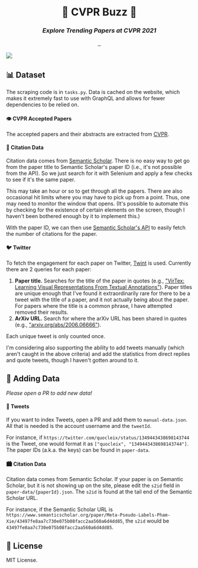 <h1 align="center">
  🐝 CVPR Buzz 🍯
</h1>
<h3 align="center"><em>Explore Trending Papers at CVPR 2021</em></h3>

<div align="center">
  <a aria-label="License" href="https://github.com/mattdeitke/cvpr-buzz/blob/main/LICENSE">
    <img alt="" src="https://img.shields.io/badge/License-MIT-6700EB.svg?style=for-the-badge&labelColor=000000&color=blue">
  </a>
  <a aria-label="License" href="http://cvpr2021.thecvf.com/">
    <img alt="" src="https://img.shields.io/badge/Conference-CVPR-6700EB.svg?style=for-the-badge&labelColor=000000&color=17bb8a">
  </a>
  <a aria-label="License" href="http://cvpr2021.thecvf.com/">
    <img alt="" src="https://img.shields.io/badge/Dates-June&nbsp;19&#47;25-6700EB.svg?style=for-the-badge&labelColor=000000&color=6700eb">
  </a>
</div>

<br />

<a href="https://mattdeitke.com/cvpr-buzz">
<img src="https://user-images.githubusercontent.com/28768645/122665385-b55e0900-d15b-11eb-9304-e469cd517d41.png"/>
</a>


## 📊 Dataset

The scraping code is in `tasks.py`. Data is cached on the website, which makes it extremely fast to use with GraphQL and allows for fewer dependencies to be relied on.

#### 👁️ CVPR Accepted Papers

The accepted papers and their abstracts are extracted from [CVPR](https://openaccess.thecvf.com/CVPR2021?day=all).

#### 📖 Citation Data

Citation data comes from [Semantic Scholar](https://semanticscholar.org). There is no easy way to get go from the paper title to Semantic Scholar's paper ID (i.e., it's not possible from the API). So we just search for it with Selenium and apply a few checks to see if it's the same paper.

This may take an hour or so to get through all the papers. There are also occasional hit limits where you may have to pick up from a point. Thus, one may need to monitor the window that opens. (It's possible to automate this by checking for the existence of certain elements on the screen, though I haven't been bothered enough by it to implement this.)

With the paper ID, we can then use [Semantic Scholar's API](https://api.semanticscholar.org/) to easily fetch the number of citations for the paper.

#### 🐦 Twitter

To fetch the engagement for each paper on Twitter, [Twint](https://github.com/twintproject/twint) is used. Currently there are 2 queries for each paper:

1. **Paper title.** Searches for the title of the paper in quotes (e.g., ["VirTex: Learning Visual Representations From Textual Annotations"](https://twitter.com/search?q=%22VirTex%3A%20Learning%20Visual%20Representations%20From%20Textual%20Annotations%22&src=typed_query&f=live)). Paper titles are unique enough that I've found it extraordinarily rare for there to be a tweet with the title of a paper, and it not actually being about the paper. For papers where the title is a common phrase, I have attempted removed their results.
2. **ArXiv URL.** Search for where the arXiv URL has been shared in quotes (e.g., ["arxiv.org/abs/2006.06666"](https://twitter.com/search?q=arxiv.org%2Fabs%2F2006.06666&src=typed_query&f=live)).

Each unique tweet is only counted once.

I'm considering also supporting the ability to add tweets manually (which aren't caught in the above criteria) and add the statistics from direct replies and quote tweets, though I haven't gotten around to it.

## 👊 Adding Data

_Please open a PR to add new data!_

#### 🐤 Tweets

If you want to index Tweets, open a PR and add them to `manual-data.json`. All that is needed is the account username and the `tweetId`.

For instance, if `https://twitter.com/quocleix/status/1349443438698143744` is the Tweet, one would format it as `["quocleix", "1349443438698143744"]`. The paper IDs (a.k.a. the keys) can be found in `paper-data`.

#### 🏙 Citation Data

Citation data comes from Semantic Scholar. If your paper is on Semantic Scholar, but it is not showing up on the site, please edit the `s2id` field in `paper-data/{paperId}.json`. The `s2id` is found at the tail end of the Semantic Scholar URL.

For instance, if the Semantic Scholar URL is `https://www.semanticscholar.org/paper/Meta-Pseudo-Labels-Pham-Xie/43497fe8aa7c730e075b08facc2aa560a6d4dd85`, the `s2id` would be `43497fe8aa7c730e075b08facc2aa560a6d4dd85`.

## 📄 License

MIT License.
